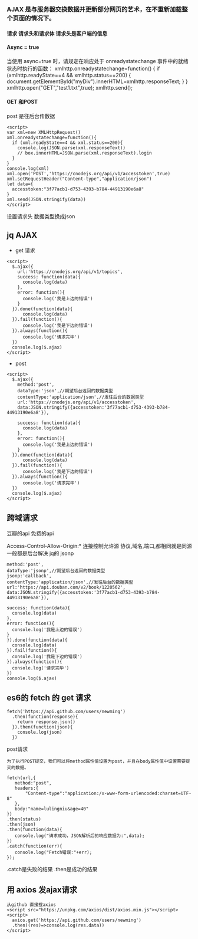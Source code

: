 ### AJAX 是与服务器交换数据并更新部分网页的艺术，在不重新加载整个页面的情况下。

####  请求  请求头和请求体 请求头是客户端的信息


####  Async = true
当使用 async=true 时，请规定在响应处于 onreadystatechange 事件中的就绪状态时执行的函数：
xmlhttp.onreadystatechange=function()
  {
  if (xmlhttp.readyState==4 && xmlhttp.status==200)
    {
    document.getElementById("myDiv").innerHTML=xmlhttp.responseText;
    }
  }
xmlhttp.open("GET","test1.txt",true);
xmlhttp.send();




#### GET 和POST


post 是往后台传数据

```
<script>
var xml=new XMLHttpRequest()
xml.onreadystatechange=function(){
  if (xml.readyState==4 && xml.status==200){
    console.log(JSON.parse(xml.responseText))
    // box.innerHTML=JSON.parse(xml.responseText).login
  }
}
console.log(xml)
xml.open('POST','https://cnodejs.org/api/v1/accesstoken',true)
xml.setRequestHeader("Content-type","application/json")
let data={
  accesstoken:"3f77acb1-d753-4393-b784-44913190e6a8"
}
xml.send(JSON.stringify(data))
</script>

```


设置请求头 数据类型换成json



## jq AJAX   
* get 请求
```
<script>
  $.ajax({
    url:'https://cnodejs.org/api/v1/topics',
    success: function(data){
      console.log(data)
    },
    error: function(){
      console.log('我是上边的错误')
    }
  }).done(function(data){
      console.log(data)
  }).fail(function(){
      console.log('我是下边的错误')
  }).always(function(){
      console.log('请求完毕')
  })
  console.log($.ajax)
</script>

```
* post   
```
<script>
  $.ajax({
    method:'post',
    dataType:'json',//期望后台返回的数据类型
    contentType:'application/json',//发往后台的数据类型
    url:'https://cnodejs.org/api/v1/accesstoken',
    data:JSON.stringify({accesstoken:'3f77acb1-d753-4393-b784-44913190e6a8'}),

    success: function(data){
      console.log(data)
    },
    error: function(){
      console.log('我是上边的错误')
    }
  }).done(function(data){
      console.log(data)
  }).fail(function(){
      console.log('我是下边的错误')
  }).always(function(){
      console.log('请求完毕')
  })
  console.log($.ajax)
</script>

```

##  跨域请求
豆瓣的api
免费的api

Access-Control-Allow-Origin:*
连接控制允许源
协议,域名,端口,都相同就是同源
一般都是后台解决
jq的
jsonp
```
method:'post',
dataType:'jsonp',//期望后台返回的数据类型
jsonp:'callback',
contentType:'application/json',//发往后台的数据类型
url:'https://api.douban.com/v2/book/1220562',
data:JSON.stringify({accesstoken:'3f77acb1-d753-4393-b784-44913190e6a8'}),

success: function(data){
  console.log(data)
},
error: function(){
  console.log('我是上边的错误')
}
}).done(function(data){
  console.log(data)
}).fail(function(){
  console.log('我是下边的错误')
}).always(function(){
  console.log('请求完毕')
})
console.log($.ajax)

```
##  es6的 fetch 的 get 请求
 ```
 fetch('https://api.github.com/users/newming')
   .then(function(response){
     return response.json()
   }).then(function(json){
     console.log(json)
   })

 ```
 post请求
 ```
 为了执行POST提交，我们可以将method属性值设置为post，并且在body属性值中设置需要提交的数据。

fetch(url,{
    method:"post",
    headers:{
        "Content-type":"application:/x-www-form-urlencoded:charset=UTF-8"
    },
    body:"name=lulingniu&age=40"
})
.then(status)
.then(json)
.then(function(data){
    console.log("请求成功，JSON解析后的响应数据为:",data);
})
.catch(function(err){
    console.log("Fetch错误:"+err);
});

 ```
.catch是失败的结果
.then是成功的结果

## 用 axios 发ajax请求
```
从github 直接搜axios
<script src="https://unpkg.com/axios/dist/axios.min.js"></script>
<script>
  axios.get('https://api.github.com/users/newming')
  .then((res)=>console.log(res.data))
</script>

```
